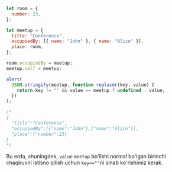 ```js run
let room = {
  number: 23,
};

let meetup = {
  title: "Conference",
  occupiedBy: [{ name: "John" }, { name: "Alice" }],
  place: room,
};

room.occupiedBy = meetup;
meetup.self = meetup;

alert(
  JSON.stringify(meetup, function replacer(key, value) {
    return key != "" && value == meetup ? undefined : value;
  })
);

/* 
{
  "title":"Conference",
  "occupiedBy":[{"name":"John"},{"name":"Alice"}],
  "place":{"number":23}
}
*/
```

Bu erda, shuningdek, `value` `meetup` bo'lishi normal bo'lgan birinchi chaqiruvni istisno qilish uchun `key==""`ni sinab ko'rishimiz kerak.
